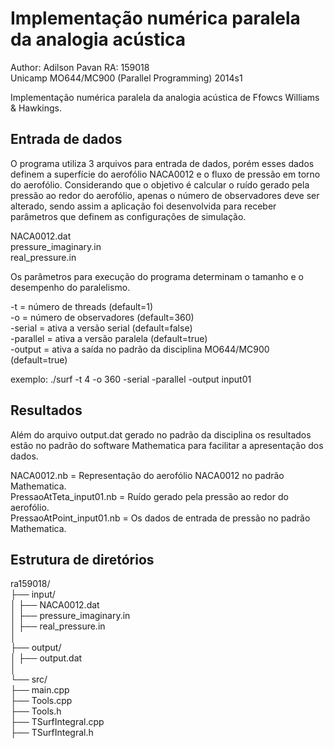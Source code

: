 Implementação numérica paralela da analogia acústica
====================================================

Author: Adilson Pavan	RA: 159018  
Unicamp MO644/MC900 (Parallel Programming) 2014s1  

Implementação numérica paralela da analogia acústica de Ffowcs Williams &amp; Hawkings.  


Entrada de dados
----------------

O programa utiliza 3 arquivos para entrada de dados, porém esses dados definem a superfície do aerofólio NACA0012
e o fluxo de pressão em torno do aerofólio. Considerando que o objetivo é calcular o ruído gerado pela pressão ao 
redor do aerofólio, apenas o número de observadores deve ser alterado, sendo assim a aplicação foi desenvolvida
para receber parâmetros que definem as configurações de simulação.  

NACA0012.dat  
pressure_imaginary.in  
real_pressure.in  

Os parâmetros para execução do programa determinam o tamanho e o desempenho do paralelismo.  

-t          = número de threads (default=1)  
-o          = número de observadores (default=360)  
-serial     = ativa a versão serial (default=false)  
-parallel   = ativa a versão paralela (default=true)  
-output     = ativa a saída no padrão da disciplina MO644/MC900 (default=true)  

exemplo: ./surf -t 4 -o 360 -serial -parallel -output input01  


Resultados
----------

Além do arquivo output.dat gerado no padrão da disciplina os resultados estão no padrão do software Mathematica para facilitar a apresentação dos dados.  

NACA0012.nb					= Representação do aerofólio NACA0012 no padrão Mathematica.  
PressaoAtTeta_input01.nb	= Ruído gerado pela pressão ao redor do aerofólio.  
PressaoAtPoint_input01.nb	= Os dados de entrada de pressão no padrão Mathematica.  

Estrutura de diretórios
-----------------------

ra159018/  
├── input/  
│	├── NACA0012.dat  
│	├── pressure_imaginary.in  
│	├── real_pressure.in  
│  	
├── output/  
│	├── output.dat  
│  
└── src/  
	├── main.cpp  
	├── Tools.cpp  
	├── Tools.h  
	├── TSurfIntegral.cpp  
	├── TSurfIntegral.h  


